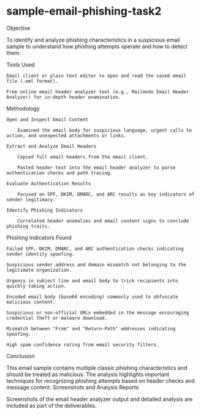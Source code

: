 # sample-email-phishing-task2

Objective

To identify and analyze phishing characteristics in a suspicious email sample to understand how phishing attempts operate and how to detect them.

Tools Used

    Email client or plain text editor to open and read the saved email file (.eml format).

    Free online email header analyzer tool (e.g., Mailmodo Email Header Analyzer) for in-depth header examination.

Methodology

    Open and Inspect Email Content

        Examined the email body for suspicious language, urgent calls to action, and unexpected attachments or links.

    Extract and Analyze Email Headers

        Copied full email headers from the email client.

        Pasted header text into the email header analyzer to parse authentication checks and path tracing.

    Evaluate Authentication Results

        Focused on SPF, DKIM, DMARC, and ARC results as key indicators of sender legitimacy.

    Identify Phishing Indicators

        Correlated header anomalies and email content signs to conclude phishing traits.

Phishing Indicators Found

    Failed SPF, DKIM, DMARC, and ARC authentication checks indicating sender identity spoofing.

    Suspicious sender address and domain mismatch not belonging to the legitimate organization.

    Urgency in subject line and email body to trick recipients into quickly taking action.

    Encoded email body (base64 encoding) commonly used to obfuscate malicious content.

    Suspicious or non-official URLs embedded in the message encouraging credential theft or malware download.

    Mismatch between "From" and "Return-Path" addresses indicating spoofing.

    High spam confidence rating from email security filters.

Conclusion

This email sample contains multiple classic phishing characteristics and should be treated as malicious. The analysis highlights important techniques for recognizing phishing attempts based on header checks and message content.
Screenshots and Analysis Reports

Screenshots of the email header analyzer output and detailed analysis are included as part of the deliverables.
